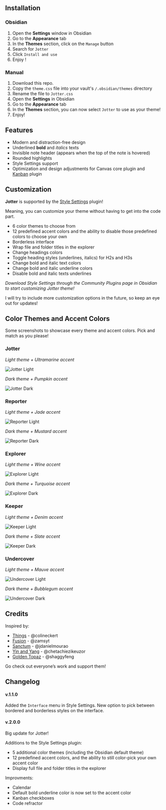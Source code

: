 ## Installation

### Obsidian

1. Open the **Settings** window in Obsidian
2. Go to the **Appearance** tab
3. In the **Themes** section, click on the `Manage` button
4. Search for `Jotter`
5. Click `Install and use`
6. Enjoy ! 

### Manual

1. Download this repo.
2. Copy the `theme.css` file into your vault's `/.obsidian/themes` directory
4.  Rename the file to `Jotter.css` 
5.  Open the **Settings** in Obsidian
6.  Go to the **Appearance** tab
7.  In the **Themes** section, you can now select `Jotter` to use as your theme!
8.  Enjoy!

## Features

- Modern and distraction-free design
- Underlined **bold** and *italics* texts
- Invisible note header (appears when the top of the note is hovered)
- Rounded highlights
- Style Settings support
- Optimization and design adjustments for Canvas core plugin and [Kanban](https://github.com/mgmeyers/obsidian-kanban) plugin

## Customization

**Jotter** is supported by the [Style Settings](https://github.com/mgmeyers/obsidian-style-settings) plugin!

Meaning, you can customize your theme without having to get into the code part.

- 6 color themes to choose from
- 12 predefined accent colors and the ability to disable those predefined colors to choose your own
- Borderless interface
- Wrap file and folder titles in the explorer
- Change headings colors
- Toggle heading styles (underlines, italics) for H2s and H3s
- Change bold and italic text colors
- Change bold and italic underline colors
- Disable bold and italic texts underlines

*Download Style Settings through the Community Plugins page in Obsidian to start customizing Jotter theme!*

I will try to include more customization options in the future, so keep an eye out for updates!

## Color Themes and Accent Colors

Some screenshots to showcase every theme and accent colors.
Pick and match as you please!

### Jotter

*Light theme + Ultramarine accent*

![Jotter Light](./assets/jotter-light-ultramarine.png)

*Dark theme + Pumpkin accent*

![Jotter Dark](./assets/jotter-dark-pumpkin.png)

### Reporter

*Light theme + Jade accent*

![Reporter Light](./assets/reporter-light-jade.png)

*Dark theme + Mustard accent*

![Reporter Dark](./assets/reporter-dark-mustard.png)

### Explorer

*Light theme + Wine accent*

![Explorer Light](./assets/explorer-light-wine.png)

*Dark theme + Turquoise accent*

![Explorer Dark](./assets/explorer-dark-turquoise.png)

### Keeper

*Light theme + Denim accent*

![Keeper Light](./assets/keeper-light-denim.png)

*Dark theme + Slate accent*

![Keeper Dark](./assets/keeper-dark-slate.png)

### Undercover

*Light theme + Mauve accent*

![Undercover Light](./assets/undercover-light-mauve.png)

*Dark theme + Bubblegum accent*

![Undercover Dark](./assets/undercover-dark-bubblegum.png)

## Credits

Inspired by:

- [Things](https://github.com/colineckert/obsidian-things) - @colineckert
- [Fusion](https://github.com/zamsyt/obsidian-fusion) - @zamsyt
- [Sanctum]( https://github.com/jdanielmourao/obsidian-sanctum) - @jdanielmourao
- [Yin and Yang](https://github.com/chetachiezikeuzor/Yin-and-Yang-Theme) - @chetachiezikeuzor
- [Golden Topaz](https://github.com/shaggyfeng/obsidian-Golden-Topaz-theme) - @shaggyfeng

Go check out everyone’s work and support them!

## Changelog

#### v.1.1.0

Added the `Interface` menu in Style Settings.
New option to pick between bordered and borderless styles on the interface.

#### v.2.0.0

Big update for Jotter!

Additions to the Style Settings plugin:
- 5 additional color themes (including the Obsidian default theme)
- 12 predefined accent colors, and the ability to still color-pick your own accent color
- Display full file and folder titles in the explorer

Improvments:
- Calendar
- Default bold underline color is now set to the accent color
- Kanban checkboxes
- Code refractor